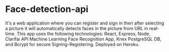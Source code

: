 # Face-detection-api

It's a web application where you can register and sign in then after selecting a picture it will automatically detects faces in the picture from URL in real-time.
This app uses the following technologies:
React, Express, Node, Clarifai API Machine Learning Face Recognition App, Knex PostgreSQL DB, and Bcrypt for secure Signing-Registering. Deployed on Heroku.
